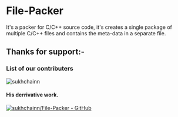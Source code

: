 # File-Packer
It's a packer for C/C++ source code, it's creates a single package of multiple C/C++ files and contains the meta-data in a separate file.

## Thanks for support:-

### List of our contributers

<img src="https://i.ibb.co/4gcJQff/screenshot-lab-lepture-com-2020-03-11-13-43-18.png" alt="sukhchainn"></img>

#### His derrivative work.
[![sukhchainn/File-Packer - GitHub](https://gh-card.dev/repos/sukhchainn/File-Packer.svg)](https://github.com/sukhchainn/File-Packer)
